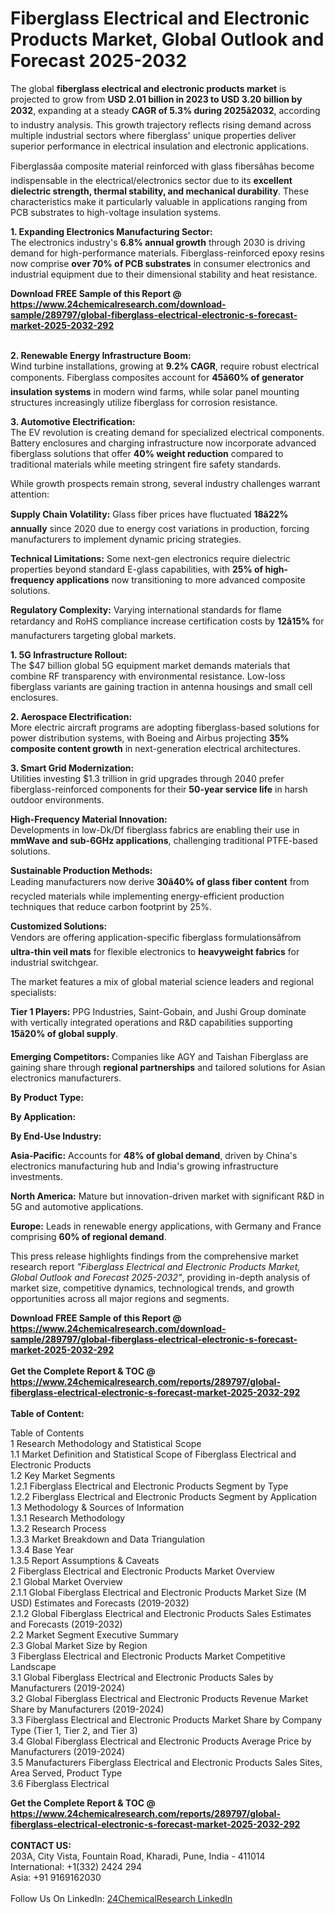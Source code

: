 <h1>Fiberglass Electrical and Electronic Products Market, Global Outlook and Forecast 2025-2032</h1><p>The global <strong>fiberglass electrical and electronic products market</strong> is projected to grow from <strong>USD 2.01 billion in 2023 to USD 3.20 billion by 2032</strong>, expanding at a steady <strong>CAGR of 5.3% during 2025â2032</strong>, according to industry analysis. This growth trajectory reflects rising demand across multiple industrial sectors where fiberglass' unique properties deliver superior performance in electrical insulation and electronic applications.</p><p>Fiberglassâa composite material reinforced with glass fibersâhas become indispensable in the electrical/electronics sector due to its <strong>excellent dielectric strength, thermal stability, and mechanical durability</strong>. These characteristics make it particularly valuable in applications ranging from PCB substrates to high-voltage insulation systems.</p><p><strong>1. Expanding Electronics Manufacturing Sector:</strong><br>
The electronics industry's <strong>6.8% annual growth</strong> through 2030 is driving demand for high-performance materials. Fiberglass-reinforced epoxy resins now comprise <strong>over 70% of PCB substrates</strong> in consumer electronics and industrial equipment due to their dimensional stability and heat resistance.</p><div><b>Download FREE Sample of this Report @ 
            <a href="https://www.24chemicalresearch.com/download-sample/289797/global-fiberglass-electrical-electronic-s-forecast-market-2025-2032-292">
            https://www.24chemicalresearch.com/download-sample/289797/global-fiberglass-electrical-electronic-s-forecast-market-2025-2032-292</a></b></div><br><p><strong>2. Renewable Energy Infrastructure Boom:</strong><br>
Wind turbine installations, growing at <strong>9.2% CAGR</strong>, require robust electrical components. Fiberglass composites account for <strong>45â60% of generator insulation systems</strong> in modern wind farms, while solar panel mounting structures increasingly utilize fiberglass for corrosion resistance.</p><p><strong>3. Automotive Electrification:</strong><br>
The EV revolution is creating demand for specialized electrical components. Battery enclosures and charging infrastructure now incorporate advanced fiberglass solutions that offer <strong>40% weight reduction</strong> compared to traditional materials while meeting stringent fire safety standards.</p><p>While growth prospects remain strong, several industry challenges warrant attention:</p><p><strong>Supply Chain Volatility:</strong> Glass fiber prices have fluctuated <strong>18â22% annually</strong> since 2020 due to energy cost variations in production, forcing manufacturers to implement dynamic pricing strategies.</p><p><strong>Technical Limitations:</strong> Some next-gen electronics require dielectric properties beyond standard E-glass capabilities, with <strong>25% of high-frequency applications</strong> now transitioning to more advanced composite solutions.</p><p><strong>Regulatory Complexity:</strong> Varying international standards for flame retardancy and RoHS compliance increase certification costs by <strong>12â15%</strong> for manufacturers targeting global markets.</p><p><strong>1. 5G Infrastructure Rollout:</strong><br>
The $47 billion global 5G equipment market demands materials that combine RF transparency with environmental resistance. Low-loss fiberglass variants are gaining traction in antenna housings and small cell enclosures.</p><p><strong>2. Aerospace Electrification:</strong><br>
More electric aircraft programs are adopting fiberglass-based solutions for power distribution systems, with Boeing and Airbus projecting <strong>35% composite content growth</strong> in next-generation electrical architectures.</p><p><strong>3. Smart Grid Modernization:</strong><br>
Utilities investing $1.3 trillion in grid upgrades through 2040 prefer fiberglass-reinforced components for their <strong>50-year service life</strong> in harsh outdoor environments.</p><p><strong>High-Frequency Material Innovation:</strong><br>
	Developments in low-Dk/Df fiberglass fabrics are enabling their use in <strong>mmWave and sub-6GHz applications</strong>, challenging traditional PTFE-based solutions.</p><p><strong>Sustainable Production Methods:</strong><br>
	Leading manufacturers now derive <strong>30â40% of glass fiber content</strong> from recycled materials while implementing energy-efficient production techniques that reduce carbon footprint by 25%.</p><p><strong>Customized Solutions:</strong><br>
	Vendors are offering application-specific fiberglass formulationsâfrom <strong>ultra-thin veil mats</strong> for flexible electronics to <strong>heavyweight fabrics</strong> for industrial switchgear.</p><p>The market features a mix of global material science leaders and regional specialists:</p><p><strong>Tier 1 Players:</strong> PPG Industries, Saint-Gobain, and Jushi Group dominate with vertically integrated operations and R&amp;D capabilities supporting <strong>15â20% of global supply</strong>.</p><p><strong>Emerging Competitors:</strong> Companies like AGY and Taishan Fiberglass are gaining share through <strong>regional partnerships</strong> and tailored solutions for Asian electronics manufacturers.</p><p><strong>By Product Type:</strong></p><p><strong>By Application:</strong></p><p><strong>By End-Use Industry:</strong></p><p><strong>Asia-Pacific:</strong> Accounts for <strong>48% of global demand</strong>, driven by China's electronics manufacturing hub and India's growing infrastructure investments.</p><p><strong>North America:</strong> Mature but innovation-driven market with significant R&amp;D in 5G and automotive applications.</p><p><strong>Europe:</strong> Leads in renewable energy applications, with Germany and France comprising <strong>60% of regional demand</strong>.</p><p>This press release highlights findings from the comprehensive market research report <em>"Fiberglass Electrical and Electronic Products Market, Global Outlook and Forecast 2025-2032"</em>, providing in-depth analysis of market size, competitive dynamics, technological trends, and growth opportunities across all major regions and segments.</p><div><b>Download FREE Sample of this Report @ 
            <a href="https://www.24chemicalresearch.com/download-sample/289797/global-fiberglass-electrical-electronic-s-forecast-market-2025-2032-292">
            https://www.24chemicalresearch.com/download-sample/289797/global-fiberglass-electrical-electronic-s-forecast-market-2025-2032-292</a></b></div><br><div><b>Get the Complete Report & TOC @ 
            <a href="https://www.24chemicalresearch.com/reports/289797/global-fiberglass-electrical-electronic-s-forecast-market-2025-2032-292">
            https://www.24chemicalresearch.com/reports/289797/global-fiberglass-electrical-electronic-s-forecast-market-2025-2032-292</a></b></div><br>
            <b>Table of Content:</b><p>Table of Contents<br />
1 Research Methodology and Statistical Scope<br />
1.1 Market Definition and Statistical Scope of Fiberglass Electrical and Electronic Products<br />
1.2 Key Market Segments<br />
1.2.1 Fiberglass Electrical and Electronic Products Segment by Type<br />
1.2.2 Fiberglass Electrical and Electronic Products Segment by Application<br />
1.3 Methodology & Sources of Information<br />
1.3.1 Research Methodology<br />
1.3.2 Research Process<br />
1.3.3 Market Breakdown and Data Triangulation<br />
1.3.4 Base Year<br />
1.3.5 Report Assumptions & Caveats<br />
2 Fiberglass Electrical and Electronic Products Market Overview<br />
2.1 Global Market Overview<br />
2.1.1 Global Fiberglass Electrical and Electronic Products Market Size (M USD) Estimates and Forecasts (2019-2032)<br />
2.1.2 Global Fiberglass Electrical and Electronic Products Sales Estimates and Forecasts (2019-2032)<br />
2.2 Market Segment Executive Summary<br />
2.3 Global Market Size by Region<br />
3 Fiberglass Electrical and Electronic Products Market Competitive Landscape<br />
3.1 Global Fiberglass Electrical and Electronic Products Sales by Manufacturers (2019-2024)<br />
3.2 Global Fiberglass Electrical and Electronic Products Revenue Market Share by Manufacturers (2019-2024)<br />
3.3 Fiberglass Electrical and Electronic Products Market Share by Company Type (Tier 1, Tier 2, and Tier 3)<br />
3.4 Global Fiberglass Electrical and Electronic Products Average Price by Manufacturers (2019-2024)<br />
3.5 Manufacturers Fiberglass Electrical and Electronic Products Sales Sites, Area Served, Product Type<br />
3.6 Fiberglass Electrical</p><div><b>Get the Complete Report & TOC @ 
            <a href="https://www.24chemicalresearch.com/reports/289797/global-fiberglass-electrical-electronic-s-forecast-market-2025-2032-292">
            https://www.24chemicalresearch.com/reports/289797/global-fiberglass-electrical-electronic-s-forecast-market-2025-2032-292</a></b></div><br><b>CONTACT US:</b><br>
            203A, City Vista, Fountain Road, Kharadi, Pune, India - 411014<br>
            International: +1(332) 2424 294<br>
            Asia: +91 9169162030 <br><br>
            Follow Us On LinkedIn: <a href="https://www.linkedin.com/company/24chemicalresearch/">24ChemicalResearch LinkedIn</a>